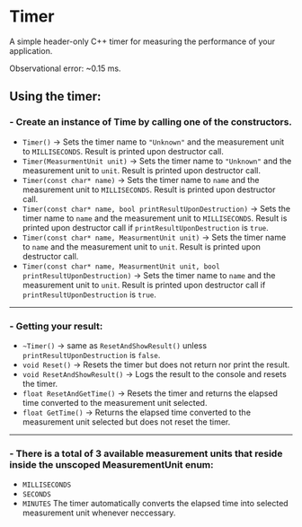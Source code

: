# Timer
A simple header-only C++ timer for measuring the performance of your application.

Observational error: ~0.15 ms.

## Using the timer:
### - Create an instance of Time by calling one of the constructors.
- `Timer()` -> Sets the timer name to `"Unknown"` and the measurement unit to `MILLISECONDS`. Result is printed upon destructor call.
- `Timer(MeasurmentUnit unit)` -> Sets the timer name to `"Unknown"` and the measurement unit to `unit`. Result is printed upon destructor call.
- `Timer(const char* name)` -> Sets the timer name to `name` and the measurement unit to `MILLISECONDS`. Result is printed upon destructor call.
- `Timer(const char* name, bool printResultUponDestruction)` -> Sets the timer name to `name` and the measurement unit to `MILLISECONDS`. Result is printed upon destructor call if `printResultUponDestruction` is `true`.
- `Timer(const char* name, MeasurmentUnit unit)` -> Sets the timer name to `name` and the measurement unit to `unit`. Result is printed upon destructor call.
- `Timer(const char* name, MeasurmentUnit unit, bool printResultUponDestruction)` -> Sets the timer name to `name` and the measurement unit to `unit`. Result is printed upon destructor call if `printResultUponDestruction` is `true`.
---
### - Getting your result:
- `~Timer()` -> same as `ResetAndShowResult()` unless `printResultUponDestruction` is `false`.
- `void Reset()` -> Resets the timer but does not return nor print the result.
- `void ResetAndShowResult()` -> Logs the result to the console and resets the timer.
- `float ResetAndGetTime()` -> Resets the timer and returns the elapsed time converted to the measurement unit selected.
- `float GetTime()` -> Returns the elapsed time converted to the measurement unit selected but does not reset the timer.
---
### - There is a total of 3 available measurement units that reside inside the unscoped MeasurementUnit enum:
- `MILLISECONDS`
- `SECONDS`
- `MINUTES`
The timer automatically converts the elapsed time into selected measurement unit whenever neccessary.

